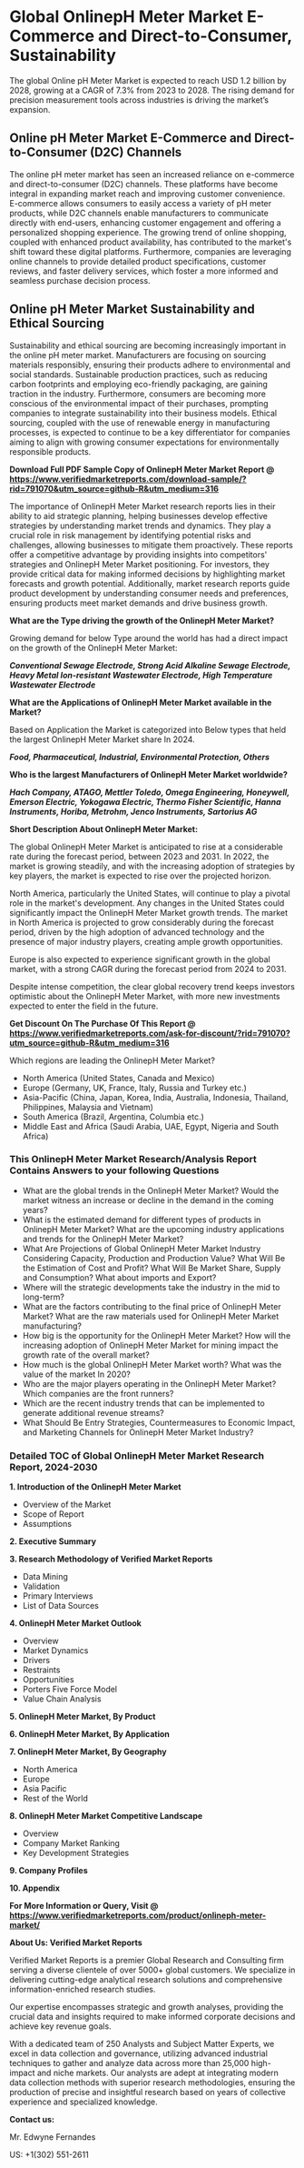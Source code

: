 <h1>Global OnlinepH Meter Market E-Commerce and Direct-to-Consumer, Sustainability</h1><p class=""><p>The global Online pH Meter Market is expected to reach USD 1.2 billion by 2028, growing at a CAGR of 7.3% from 2023 to 2028. The rising demand for precision measurement tools across industries is driving the market’s expansion.</p><h2>Online pH Meter Market E-Commerce and Direct-to-Consumer (D2C) Channels</h2><p>The online pH meter market has seen an increased reliance on e-commerce and direct-to-consumer (D2C) channels. These platforms have become integral in expanding market reach and improving customer convenience. E-commerce allows consumers to easily access a variety of pH meter products, while D2C channels enable manufacturers to communicate directly with end-users, enhancing customer engagement and offering a personalized shopping experience. The growing trend of online shopping, coupled with enhanced product availability, has contributed to the market's shift toward these digital platforms. Furthermore, companies are leveraging online channels to provide detailed product specifications, customer reviews, and faster delivery services, which foster a more informed and seamless purchase decision process.</p><h2>Online pH Meter Market Sustainability and Ethical Sourcing</h2><p>Sustainability and ethical sourcing are becoming increasingly important in the online pH meter market. Manufacturers are focusing on sourcing materials responsibly, ensuring their products adhere to environmental and social standards. Sustainable production practices, such as reducing carbon footprints and employing eco-friendly packaging, are gaining traction in the industry. Furthermore, consumers are becoming more conscious of the environmental impact of their purchases, prompting companies to integrate sustainability into their business models. Ethical sourcing, coupled with the use of renewable energy in manufacturing processes, is expected to continue to be a key differentiator for companies aiming to align with growing consumer expectations for environmentally responsible products.</p></p><p class=""><strong>Download Full PDF Sample Copy of OnlinepH Meter Market Report @ <a href="https://www.verifiedmarketreports.com/download-sample/?rid=791070&utm_source=github-R&utm_medium=316" target="_blank">https://www.verifiedmarketreports.com/download-sample/?rid=791070&utm_source=github-R&utm_medium=316</a></strong></p><p>The importance of&nbsp;OnlinepH Meter Market research reports lies in their ability to aid strategic planning, helping businesses develop effective strategies by understanding market trends and dynamics. They play a crucial role in risk management by identifying potential risks and challenges, allowing businesses to mitigate them proactively. These reports offer a competitive advantage by providing insights into competitors' strategies and OnlinepH Meter Market positioning. For investors, they provide critical data for making informed decisions by highlighting market forecasts and growth potential. Additionally, market research reports guide product development by understanding consumer needs and preferences, ensuring products meet market demands and drive business growth.</p><p><strong>What are the&nbsp;Type driving the growth of the OnlinepH Meter Market?</strong></p><p id="" class="">Growing demand for below Type around the world has had a direct impact on the growth of the OnlinepH Meter Market:</p><p class=""><em><strong>Conventional Sewage Electrode, Strong Acid Alkaline Sewage Electrode, Heavy Metal Ion-resistant Wastewater Electrode, High Temperature Wastewater Electrode</strong></em></p><p class=""><strong>What are the&nbsp;Applications&nbsp;of OnlinepH Meter Market available in the Market?</strong></p><p id="" class="">Based on Application the Market is categorized into Below types that held the largest OnlinepH Meter Market share In 2024.</p><p class=""><em><strong>Food, Pharmaceutical, Industrial, Environmental Protection, Others</strong></em></p><p class=""><strong>Who is the largest Manufacturers of OnlinepH Meter Market worldwide?</strong></p><p><em><strong>Hach Company, ATAGO, Mettler Toledo, Omega Engineering, Honeywell, Emerson Electric, Yokogawa Electric, Thermo Fisher Scientific, Hanna Instruments, Horiba, Metrohm, Jenco Instruments, Sartorius AG</strong></em></p><p id="" class=""><strong>Short Description About OnlinepH Meter Market:</strong></p><p>The global OnlinepH Meter Market is anticipated to rise at a considerable rate during the forecast period, between 2023 and 2031. In 2022, the market is growing steadily, and with the increasing adoption of strategies by key players, the market is expected to rise over the projected horizon.</p><p>North America, particularly the United States, will continue to play a pivotal role in the market's development. Any changes in the United States could significantly impact the OnlinepH Meter Market growth trends. The market in North America is projected to grow considerably during the forecast period, driven by the high adoption of advanced technology and the presence of major industry players, creating ample growth opportunities.</p><p>Europe is also expected to experience significant growth in the global market, with a strong CAGR during the forecast period from 2024 to 2031.</p><p>Despite intense competition, the clear global recovery trend keeps investors optimistic about the OnlinepH Meter Market, with more new investments expected to enter the field in the future.</p><p id="" class=""><strong>Get Discount On The Purchase Of This Report @ <a href="https://www.verifiedmarketreports.com/ask-for-discount/?rid=791070?utm_source=github-R&utm_medium=316" target="_blank">https://www.verifiedmarketreports.com/ask-for-discount/?rid=791070?utm_source=github-R&utm_medium=316</a></strong></p><p class="">Which regions are leading the OnlinepH Meter Market?</p><ul><li>North America (United States, Canada and Mexico)</li><li>Europe (Germany, UK, France, Italy, Russia and Turkey etc.)</li><li>Asia-Pacific (China, Japan, Korea, India, Australia, Indonesia, Thailand, Philippines, Malaysia and Vietnam)</li><li>South America (Brazil, Argentina, Columbia etc.)</li><li>Middle East and Africa (Saudi Arabia, UAE, Egypt, Nigeria and South Africa)</li></ul><h3 id="" class="">This OnlinepH Meter Market Research/Analysis Report Contains Answers to your following Questions</h3><ul><li>What are the global trends in the OnlinepH Meter Market? Would the market witness an increase or decline in the demand in the coming years?</li><li>What is the estimated demand for different types of products in OnlinepH Meter Market? What are the upcoming industry applications and trends for the OnlinepH Meter Market?</li><li>What Are Projections of Global OnlinepH Meter Market Industry Considering Capacity, Production and Production Value? What Will Be the Estimation of Cost and Profit? What Will Be Market Share, Supply and Consumption? What about imports and Export?</li><li>Where will the strategic developments take the industry in the mid to long-term?</li><li>What are the factors contributing to the final price of OnlinepH Meter Market? What are the raw materials used for OnlinepH Meter Market manufacturing?</li><li>How big is the opportunity for the OnlinepH Meter Market? How will the increasing adoption of OnlinepH Meter Market for mining impact the growth rate of the overall market?</li><li>How much is the global OnlinepH Meter Market worth? What was the value of the market In 2020?</li><li>Who are the major players operating in the OnlinepH Meter Market? Which companies are the front runners?</li><li>Which are the recent industry trends that can be implemented to generate additional revenue streams?</li><li>What Should Be Entry Strategies, Countermeasures to Economic Impact, and Marketing Channels for OnlinepH Meter Market Industry?</li></ul><h3 id="" class="">Detailed TOC of Global OnlinepH Meter Market Research Report, 2024-2030</h3><p id="" class=""><strong>1. Introduction of the OnlinepH Meter Market</strong></p><ul><li>Overview of the Market</li><li>Scope of Report</li><li>Assumptions</li></ul><p id="" class=""><strong>2. Executive Summary</strong></p><p id="" class=""><strong>3. Research Methodology of Verified Market Reports</strong></p><ul><li>Data Mining</li><li>Validation</li><li>Primary Interviews</li><li>List of Data Sources</li></ul><p id="" class=""><strong>4. OnlinepH Meter Market Outlook</strong></p><ul><li>Overview</li><li>Market Dynamics</li><li>Drivers</li><li>Restraints</li><li>Opportunities</li><li>Porters Five Force Model</li><li>Value Chain Analysis</li></ul><p id="" class=""><strong>5. OnlinepH Meter Market, By Product</strong></p><p id="" class=""><strong>6. OnlinepH Meter Market, By Application</strong></p><p id="" class=""><strong>7. OnlinepH Meter Market, By Geography</strong></p><ul><li>North America</li><li>Europe</li><li>Asia Pacific</li><li>Rest of the World</li></ul><p id="" class=""><strong>8. OnlinepH Meter Market Competitive Landscape</strong></p><ul><li>Overview</li><li>Company Market Ranking</li><li>Key Development Strategies</li></ul><p id="" class=""><strong>9. Company Profiles</strong></p><p id="" class=""><strong>10. Appendix</strong></p><p id="" class=""><strong>For More Information or Query, Visit @ <a href="https://www.verifiedmarketreports.com/product/onlineph-meter-market/" target="_blank">https://www.verifiedmarketreports.com/product/onlineph-meter-market/</a></strong></p><p id="" class=""><strong>About Us: Verified Market Reports</strong></p><p id="" class="">Verified Market Reports is a premier Global Research and Consulting firm serving a diverse clientele of over 5000+ global customers. We specialize in delivering cutting-edge analytical research solutions and comprehensive information-enriched research studies.</p><p id="" class="">Our expertise encompasses strategic and growth analyses, providing the crucial data and insights required to make informed corporate decisions and achieve key revenue goals.</p><p id="" class="">With a dedicated team of 250 Analysts and Subject Matter Experts, we excel in data collection and governance, utilizing advanced industrial techniques to gather and analyze data across more than 25,000 high-impact and niche markets. Our analysts are adept at integrating modern data collection methods with superior research methodologies, ensuring the production of precise and insightful research based on years of collective experience and specialized knowledge.</p><p id="" class=""><strong>Contact us:</strong></p><p id="" class="">Mr. Edwyne Fernandes</p><p id="" class="">US: +1(302) 551-2611</p>